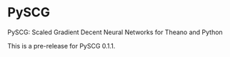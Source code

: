PySCG
=====

PySCG: Scaled Gradient Decent Neural Networks for Theano and Python

This is a pre-release for PySCG 0.1.1.
